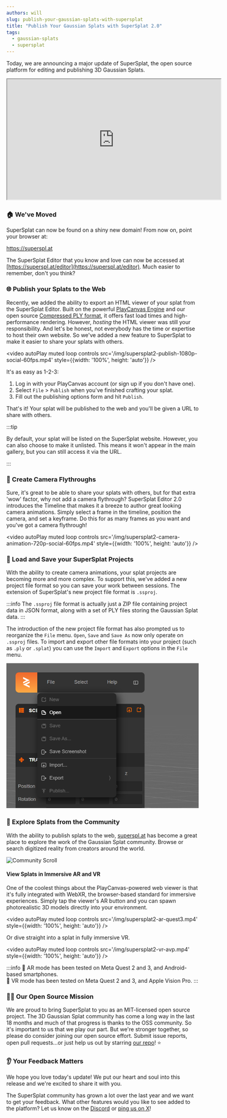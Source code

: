 ```yaml
---
authors: will
slug: publish-your-gaussian-splats-with-supersplat
title: "Publish Your Gaussian Splats with SuperSplat 2.0"
tags:
  - gaussian-splats
  - supersplat
---
```


Today, we are announcing a major update of SuperSplat, the open source platform for editing and publishing 3D Gaussian Splats.

<div className="iframe-container">
    <iframe loading="lazy" width="560" height="315" src="https://www.youtube.com/embed/eLi_HVoHjrk" title="YouTube video player" allow="accelerometer; autoplay; clipboard-write; encrypted-media; gyroscope; picture-in-picture" allowfullscreen></iframe>
</div>

<!-- truncate -->

### 🏠 We've Moved

SuperSplat can now be found on a shiny new domain! From now on, point your browser at:

<div style={{ textAlign: 'center' }}>
  <a href="https://superspl.at" style={{ fontSize: '2rem', fontWeight: 'bold', textDecoration: 'none' }}>
    https://superspl.at
  </a>
</div>

The SuperSplat Editor that you know and love can now be accessed at [https://superspl.at/editor](https://superspl.at/editor). Much easier to remember, don't you think?

### 🌐 Publish your Splats to the Web

Recently, we added the ability to export an HTML viewer of your splat from the SuperSplat Editor. Built on the powerful [PlayCanvas Engine](https://github.com/playcanvas/engine) and our open source [Compressed PLY format](/compressing-gaussian-splats#compressed-ply-format), it offers fast load times and high-performance rendering. However, _hosting_ the HTML viewer was still your responsibility. And let's be honest, not everybody has the time or expertise to host their own website. So we've added a new feature to SuperSplat to make it easier to share your splats with others.

<video autoPlay muted loop controls src='/img/supersplat2-publish-1080p-social-60fps.mp4' style={{width: '100%', height: 'auto'}} />

It's as easy as 1-2-3:

1. Log in with your PlayCanvas account (or sign up if you don't have one).
2. Select `File` > `Publish` when you've finished crafting your splat.
3. Fill out the publishing options form and hit `Publish`.

That's it! Your splat will be published to the web and you'll be given a URL to share with others.

:::tip

By default, your splat will be listed on the SuperSplat website. However, you can also choose to make it unlisted. This means it won't appear in the main gallery, but you can still access it via the URL.

:::

### 🎥 Create Camera Flythroughs

Sure, it's great to be able to share your splats with others, but for that extra 'wow' factor, why not add a camera flythrough? SuperSplat Editor 2.0 introduces the Timeline that makes it a breeze to author great looking camera animations. Simply select a frame in the timeline, position the camera, and set a keyframe. Do this for as many frames as you want and you've got a camera flythrough!

<video autoPlay muted loop controls src='/img/supersplat2-camera-animation-720p-social-60fps.mp4' style={{width: '100%', height: 'auto'}} />

### 📄 Load and Save your SuperSplat Projects

With the ability to create camera animations, your splat projects are becoming more and more complex. To support this, we've added a new project file format so you can save your work between sessions. The extension of SuperSplat's new project file format is `.ssproj`.

:::info
The `.ssproj` file format is actually just a ZIP file containing project data in JSON format, along with a set of PLY files storing the Gaussian Splat data.
:::

The introduction of the new project file format has also prompted us to reorganize the `File` menu. `Open`, `Save` and `Save As` now only operate on `.ssproj` files. To import and export other file formats into your project (such as `.ply` or `.splat`) you can use the `Import` and `Export` options in the `File` menu.

![File Menu](/img/supersplat-file-menu.png)

### 👥 Explore Splats from the Community

With the ability to publish splats to the web, [superspl.at](https://superspl.at) has become a great place to explore the work of the Gaussian Splat community. Browse or search digitized reality from creators around the world.

![Community Scroll](/img/supersplat2-community-scroll.gif)

#### View Splats in Immersive AR and VR

One of the coolest things about the PlayCanvas-powered web viewer is that it's fully integrated with WebXR, the browser-based standard for immersive experiences. Simply tap the viewer's AR button and you can spawn photorealistic 3D models directly into your environment.

<video autoPlay muted loop controls src='/img/supersplat2-ar-quest3.mp4' style={{width: '100%', height: 'auto'}} />

Or dive straight into a splat in fully immersive VR.

<video autoPlay muted loop controls src='/img/supersplat2-vr-avp.mp4' style={{width: '100%', height: 'auto'}} />

:::info
🤳 AR mode has been tested on Meta Quest 2 and 3, and Android-based smartphones.  
🥽 VR mode has been tested on Meta Quest 2 and 3, and Apple Vision Pro.
:::

### 👨‍💻 Our Open Source Mission

We are proud to bring SuperSplat to you as an MIT-licensed open source project. The 3D Gaussian Splat community has come a long way in the last 18 months and much of that progress is thanks to the OSS community. So it's important to us that we play our part. But we're stronger together, so please do consider joining our open source effort. Submit issue reports, open pull requests...or just help us out by starring [our repo](https://github.com/playcanvas/supersplat)! ⭐

### 👂 Your Feedback Matters

We hope you love today's update! We put our heart and soul into this release and we're excited to share it with you.

The SuperSplat community has grown a lot over the last year and we want to get your feedback. What other features would you like to see added to the platform? Let us know on the [Discord](https://discord.com/invite/T3pnhRTTAY) or [ping us on X](https://x.com/playcanvas)!
